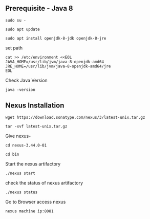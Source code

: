 ## Prerequisite - Java 8

```
sudo su - 
```
```
sudo apt update
```
```
sudo apt install openjdk-8-jdk openjdk-8-jre
```
set path 

```
cat >> /etc/environment <<EOL
JAVA_HOME=/usr/lib/jvm/java-8-openjdk-amd64
JRE_HOME=/usr/lib/jvm/java-8-openjdk-amd64/jre
EOL
```
Check Java Version
```
java -version
```

## Nexus Installation 

```
wget https://download.sonatype.com/nexus/3/latest-unix.tar.gz
```
```
tar -xvf latest-unix.tar.gz
```
Give nexus-<current> 
```
cd nexus-3.44.0-01 
```
```
cd bin
```

Start the nexus artifactory
```
./nexus start
```
check the status of nexus artifactory
```
./nexus status 
```
Go to Browser access nexus 
```
nexus machine ip:8081 
```
